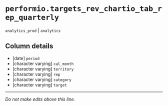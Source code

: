 # `performio.targets_rev_chartio_tab_rep_quarterly`
`analytics_prod` | `analytics`

## Column details
* [date]      `period`
* [character varying] `cal_month`
* [character varying] `territory`
* [character varying] `rep`
* [character varying] `category`
* [character varying] `target`

-------------------------------------------------------------------------------
*Do not make edits above this line.*
